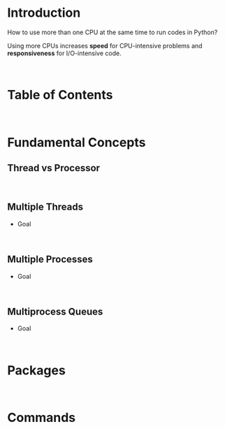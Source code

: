 <!-- omit in toc -->
# Introduction
How to use more than one CPU at the same time to run codes in Python?

Using more CPUs increases **speed** for CPU-intensive problems and **responsiveness** for I/O-intensive code. 


<br />

<!-- omit in toc -->
# Table of Contents

<br />

# Fundamental Concepts

## Thread vs Processor


<br />

## Multiple Threads
* Goal



<br />

## Multiple Processes
* Goal

<br />

## Multiprocess Queues
* Goal


<br />

# Packages

<br />

# Commands 